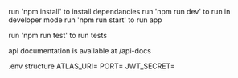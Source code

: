 run 'npm install' to install dependancies
run 'npm run dev' to run in developer mode
run 'npm run start' to run app

run 'npm run test' to run tests

api documentation is available at /api-docs

.env structure
ATLAS_URI=
PORT=
JWT_SECRET=
